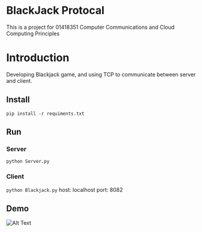 # BlackJack Protocal

This is a project for 01418351 Computer Communications and Cloud Computing Principles

# Introduction
Developing Blackjack game, and using TCP to communicate between server and client.

## Install
```pip install -r requiments.txt```

## Run

### Server
```python Server.py```

### Client
```python Blackjack.py```
host: localhost
port: 8082

## Demo

![Alt Text](https://github.com/SunWPS/blackjack_socket/blob/master/demo/demo.gif?raw=true)
